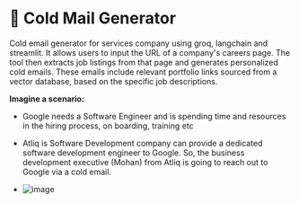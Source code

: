 # 📧 Cold Mail Generator
Cold email generator for services company using groq, langchain and streamlit. It allows users to input the URL of a company's careers page. The tool then extracts job listings from that page and generates personalized cold emails. These emails include relevant portfolio links sourced from a vector database, based on the specific job descriptions. 

**Imagine a scenario:**
- Google needs a  Software Engineer and is spending time and resources in the hiring process, on boarding, training etc
-  Atliq is Software Development company can provide a dedicated software development engineer to Google. So, the business development executive (Mohan) from Atliq is going to reach out to Google via a cold email.

- ![image](https://github.com/user-attachments/assets/cce5c9fe-05d3-4316-9c6e-141b4b97e40b)

